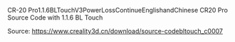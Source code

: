 CR-20 Pro1.1.6BLTouchV3PowerLossContinueEnglishandChinese
CR20 Pro Source Code with 1.1.6 BL Touch

Source: https://www.creality3d.cn/download/source-codebltouch_c0007
